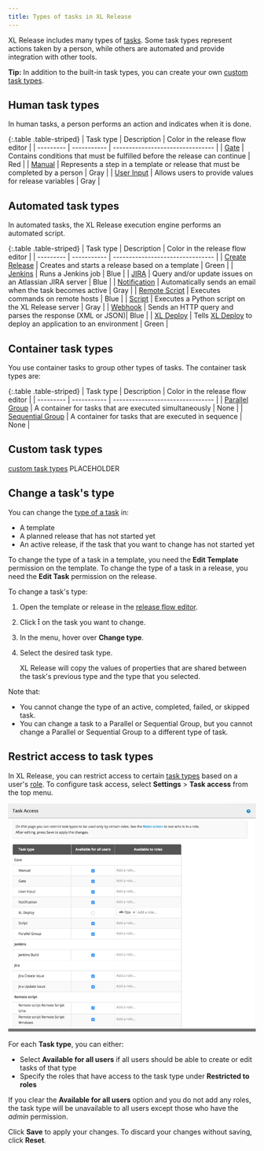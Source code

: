 ```yaml
---
title: Types of tasks in XL Release
---
```


XL Release includes many types of [tasks](/xl-release/how-to/working-with-tasks.html). Some task types represent actions taken by a person, while others are automated and provide integration with other tools.

**Tip:** In addition to the built-in task types, you can create your own [custom task types](/xl-release/how-to/create-custom-task-types.html).

## Human task types

In human tasks, a person performs an action and indicates when it is done.

{:.table .table-striped}
| Task type | Description | Color in the release flow editor |
| --------- | ----------- | -------------------------------- |
| [Gate](/xl-release/how-to/create-a-gate-task.html) | Contains conditions that must be fulfilled before the release can continue | Red |
| [Manual](/xl-release/how-to/create-a-manual-task.html) | Represents a step in a template or release that must be completed by a person | Gray |
| [User Input](/xl-release/how-to/create-a-user-input-task.html) | Allows users to provide values for release variables | Gray |

## Automated task types

In automated tasks, the XL Release execution engine performs an automated script.

{:.table .table-striped}
| Task type | Description | Color in the release flow editor |
| --------- | ----------- | -------------------------------- |
| [Create Release](/xl-release/how-to/create-a-create-release-task.html) | Creates and starts a release based on a template | Green |
| [Jenkins](/xl-release/how-to/create-a-jenkins-task.html) | Runs a Jenkins job | Blue |
| [JIRA](/xl-release/how-to/jira-plugin.html) | Query and/or update issues on an Atlassian JIRA server | Blue |
| [Notification](/xl-release/how-to/create-a-notification-task.html) | Automatically sends an email when the task becomes active | Gray |
| [Remote Script](/xl-release/how-to/remote-script-plugin.html) | Executes commands on remote hosts | Blue |
| [Script](/xl-release/how-to/create-a-script-task.html) | Executes a Python script on the XL Release server | Gray |
| [Webhook](/xl-release/how-to/create-a-webhook-task.html) | Sends an HTTP query and parses the response (XML or JSON)| Blue |
| [XL Deploy](/xl-release/how-to/create-an-xl-deploy-task.html) | Tells [XL Deploy](https://docs.xebialabs.com/xl-deploy/) to deploy an application to an environment | Green |

## Container task types

You use container tasks to group other types of tasks. The container task types are:

{:.table .table-striped}
| Task type | Description | Color in the release flow editor |
| --------- | ----------- | -------------------------------- |
| [Parallel Group](/xl-release/how-to/create-a-parallel-group.html) | A container for tasks that are executed simultaneously | None |
| [Sequential Group](/xl-release/how-to/create-a-sequential-group.html) | A container for tasks that are executed in sequence |  None |

## Custom task types

[custom task types](/xl-release/customize-custom-task-types.html)
PLACEHOLDER

## Change a task's type

You can change the [type of a task](/xl-release/concept/types-of-tasks-in-xl-release.html) in:

* A template
* A planned release that has not started yet
* An active release, if the task that you want to change has not started yet

To change the type of a task in a template, you need the **Edit Template** permission on the template. To change the type of a task in a release, you need the **Edit Task** permission on the release.

To change a task's type:

1. Open the template or release in the [release flow editor](/xl-release/how-to/using-the-release-flow-editor.html).
1. Click ![Task action menu](/images/menu_three_dots.png) on the task you want to change.
1. In the menu, hover over **Change type**.
1. Select the desired task type.

    XL Release will copy the values of properties that are shared between the task's previous type and the type that you selected.

Note that:

* You cannot change the type of an active, completed, failed, or skipped task.
* You can change a task to a Parallel or Sequential Group, but you cannot change a Parallel or Sequential Group to a different type of task.

## Restrict access to task types

In XL Release, you can restrict access to certain [task types](/xl-release/concept/types-of-tasks-in-xl-release.html) based on a user's [role](/xl-release/how-to/configure-roles.html). To configure task access, select **Settings** > **Task access** from the top menu.

![Task access](/xl-release/images/task-access.png)

For each **Task type**, you can either:

* Select **Available for all users** if all users should be able to create or edit tasks of that type
* Specify the roles that have access to the task type under **Restricted to roles**

If you clear the **Available for all users** option and you do not add any roles, the task type will be unavailable to all users except those who have the *admin* permission.

Click **Save** to apply your changes. To discard your changes without saving, click **Reset**.

